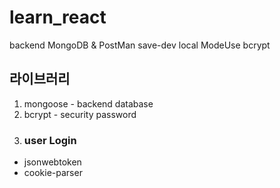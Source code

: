 # learn_react
backend MongoDB & PostMan
save-dev local ModeUse bcrypt

## 라이브러리
1. mongoose - backend database
2. bcrypt - security password
3. ### user Login 
  - jsonwebtoken
  - cookie-parser
